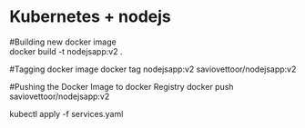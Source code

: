 # Kubernetes + nodejs

#Building new docker image <br>
docker build -t nodejsapp:v2 .

#Tagging docker image
docker tag nodejsapp:v2 saviovettoor/nodejsapp:v2

#Pushing the Docker Image to docker Registry
docker push saviovettoor/nodejsapp:v2

kubectl apply -f services.yaml
